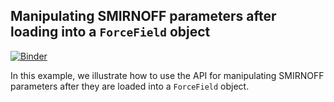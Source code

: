 ## Manipulating SMIRNOFF parameters after loading into a `ForceField` object

[![Binder](https://mybinder.org/badge_logo.svg)](https://mybinder.org/v2/gh/openforcefield/openff-toolkit/latest?filepath=examples%2Fforcefield_modification%2FManipulateParameters.ipynb)

In this example, we illustrate how to use the API for manipulating SMIRNOFF parameters after they are loaded into a `ForceField` object.
